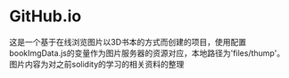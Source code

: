 # GitHub.io
这是一个基于在线浏览图片以3D书本的方式而创建的项目，使用配置bookImgData.js的变量作为图片服务器的资源对应，本地路径为'files/thump'。
图片内容为对之前solidity的学习的相关资料的整理
